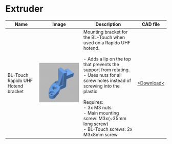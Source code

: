 # Extruder


| Name                               | Image                                                             | Description                                                                                                                                                                                                                                                                                                                                        | CAD file                                                     |
|------------------------------------|-------------------------------------------------------------------|----------------------------------------------------------------------------------------------------------------------------------------------------------------------------------------------------------------------------------------------------------------------------------------------------------------------------------------------------|--------------------------------------------------------------|
| BL-Touch Rapido UHF Hotend bracket | ![](../images/BL_Touch_Rapido_Hotend_UHF_Bracket.png ':size=70%') | Mounting bracket for the BL-Touch when used on a Rapido UHF hotend.<br/><br/>- Adds a lip on the top that prevents the support from rotating.<br/>- Uses nuts for all screw holes instead of screwing into the plastic<br/><br/>Requires:<br/>- 3x M3 nuts<br/>- Main mounting screw: M3x(~35mm long screw)<br/>- BL-Touch screws: 2x M3x8mm screw | [>Download<](../cad/BL_Touch_Rapido_Hotend_UHF_Bracket.step) |